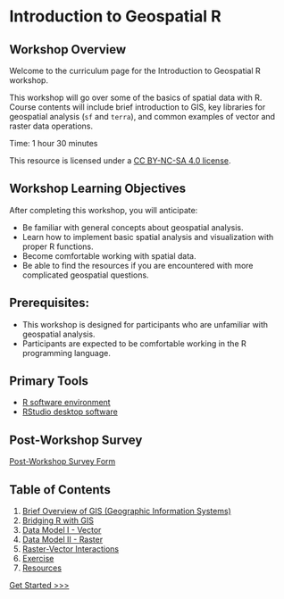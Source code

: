 # Introduction to Geospatial R


## Workshop Overview

Welcome to the curriculum page for the Introduction to Geospatial R workshop.

This workshop will go over some of the basics of spatial data with R. Course contents will include brief introduction to GIS, key libraries for geospatial analysis (`sf` and `terra`), and common examples of vector and raster data operations.

Time: 1 hour 30 minutes

This resource is licensed under a [CC BY-NC-SA 4.0 license](https://creativecommons.org/licenses/by-nc-sa/4.0/).

## Workshop Learning Objectives

After completing this workshop, you will anticipate:

- Be familiar with general concepts about geospatial analysis.
- Learn how to implement basic spatial analysis and visualization with proper R functions.
- Become comfortable working with spatial data.
- Be able to find the resources if you are encountered with more complicated geospatial questions.

## Prerequisites:
- This workshop is designed for participants who are unfamiliar with geospatial analysis.
- Participants are expected to be comfortable working in the R programming language. 

## Primary Tools
- [R software environment](https://cran.rstudio.com/)
- [RStudio desktop software](https://libcal.library.nd.edu/event/9797081)

## Post-Workshop Survey
[Post-Workshop Survey Form](https://forms.gle/xcMjZ9baJvdcZs379)


## Table of Contents

1. [Brief Overview of GIS (Geographic Information Systems)](Sections/Part1.md)
2. [Bridging R with GIS](Sections/Part2.md)
3. [Data Model I - Vector](Sections/Part3.md)
4. [Data Model II - Raster](Sections/Part4.md)
5. [Raster-Vector Interactions](Sections/Part5.md)
6. [Exercise](Sections/Part6.md)
7. [Resources](Sections/Part7.md)

[Get Started >>>](Sections/Part1.md)  
